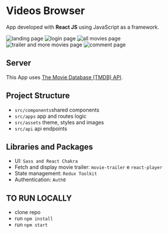 # Videos Browser

App developed with **React JS** using JavaScript as a framework.

![landing page](https://github.com/irinagastmaier/videos_browser/blob/main/src/assets/images/videos_browser_1.png?raw=true=250x250)
![login page](https://github.com/irinagastmaier/videos_browser/blob/main/src/assets/images/videos_browser_2.png?raw=true=250x250)
![all movies page](https://github.com/irinagastmaier/videos_browser/blob/main/src/assets/images/videos_browser_3.png?raw=true=250x250)
![trailer and more movies page](https://github.com/irinagastmaier/videos_browser/blob/main/src/assets/images/videos_browser_4.png?raw=true=250x250)
![comment page](https://github.com/irinagastmaier/videos_browser/blob/main/src/assets/images/videos_browser_5.png?raw=true=250x250)

## Server

This App uses [The Movie Database (TMDB) API](https://api.themoviedb.org/).

## Project Structure

- ``src/components``shared components
- ``src/apps``      app and routes logic
- ``src/assets``    theme, styles and images
- ``src/api``       api endpoints

## Libraries and Packages

- UI: `Sass and React Chakra`
- Fetch and display movie trailer: `movie-trailer` e `react-player`
- State management: `Redux Toolkit`
- Authentication: `Auth0`

## TO RUN LOCALLY

- clone repo
- run `npm install`
- run `npm start`